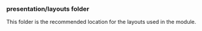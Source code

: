 ### presentation/layouts folder

This folder is the recommended location for the layouts used in the module.
